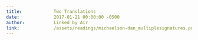 ```yaml
---
title:            Two Translations
date:             2017-01-21 00:00:00 -0500
author:           Linked by Air
link:             /assets/readings/michaelson-dan_multiplesignatures.pdf
---
```

